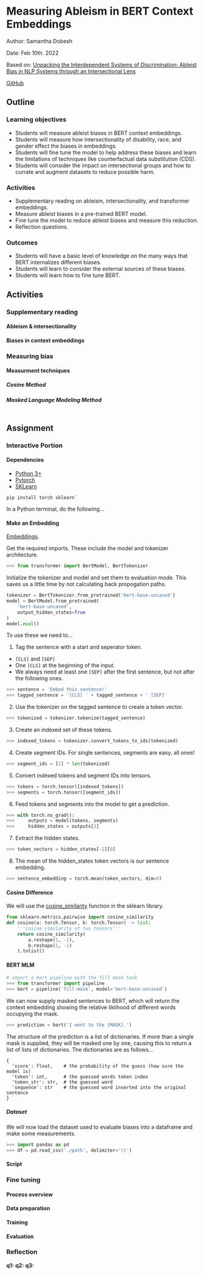# Measuring Ableism in BERT Context Embeddings

Author: Samantha Dobesh

Date: Feb 10th. 2022

Based on: [Unpacking the Interdependent Systems of Discrimination: Ableist Bias in NLP Systems through an Intersectional Lens](https://arxiv.org/pdf/2110.00521.pdf)

[GitHub](https://github.com/saadhassan96/ableist-bias)

## Outline

### Learning objectives

- Students will measure ableist biases in BERT context embeddings.
- Students will measure how intersectionality of disability, race, and gender effect the biases in embeddings.
- Students will fine tune the model to help address these biases and learn the limitations of techniques like counterfactual data substitution (CDS).
- Students will consider the impact on intersectional groups and how to currate and augment datasets to reduce possible harm.

### Activities

- Supplementary reading on ableism, intersectionality, and transformer embeddings.
- Measure ableist biases in a pre-trained BERT model.
- Fine tune the model to reduce ableist biases and measure this reduction.
- Reflection questions.

### Outcomes

- Students will have a basic level of knowledge on the many ways that BERT internalizes different biases.
- Students will learn to consider the external sources of these biases.
- Students will learn how to fine tune BERT.

## Activities

### Supplementary reading
#### Ableism & intersectionality
#### Biases in context embeddings

### Measuring bias
#### Measurment techniques
##### Cosine Method
##### Masked Language Modeling Method
```python

```
## Assignment
### Interactive Portion
#### Dependencies
- [Python 3+](https://www.python.org/downloads/)
- [Pytorch](https://pytorch.org/)
- [SKLearn](https://scikit-learn.org/stable/)
```
pip install torch sklearn`
```

In a Python terminal, do the following...

#### Make an Embedding
[Embeddings](https://medium.com/analytics-vidhya/contextual-word-embeddings-part1-20d84787c65).

Get the required imports. These include the model and tokenizer architecture.
```python
>>> from transformer import BertModel, BertTokenizer
```

Initialize the tokenizer and model and set them to evaluation mode. 
This saves us a little time by not calculating back propogation paths.
```python
tokenizer = BertTokenizer.from_pretrained('bert-base-uncased')
model = BertModel.from_pretrained(
    'bert-base-uncased',
    output_hidden_states=True
)
model.eval()
```

To use these we need to...
1. Tag the sentence with a start and seperator token.
  - `[CLS]` and `[SEP]`
  - One `[CLS]` at the beginning of the input.
  - We always need at least one `[SEP]` after the first sentence, but not after the following ones.
```python
>>> sentence = 'Embed this sentence!'
>>> tagged_sentence = '[CLS] ' + tagged_sentence + ' [SEP]'
```
2. Use the tokenizer on the tagged sentence to create a token vector.
```python
>>> tokenized = tokenizer.tokenize(tagged_sentence)
```
3. Create an indexed set of these tokens.
```python
>>> indexed_tokens = tokenizer.convert_tokens_to_ids(tokenized)
```
4. Create segment IDs.
For single sentences, segments are easy, all ones!
```python
>>> segment_ids = [1] * len(tokenized)
```
5. Convert indexed tokens and segment IDs into tensors.
```python
>>> tokens = torch.tensor([indexed_tokens])
>>> segments = torch.tensor([segment_ids])
```
6. Feed tokens and segments into the model to get a prediction.
```python
>>> with torch.no_grad():
>>>     outputs = model(tokens, segments)
>>>     hidden_states = outputs[2]
```
7. Extract the hidden states.
```python
>>> token_vectors = hidden_states[-2][0]
```
8. The mean of the hidden_states token vectors is our sentence embedding.
```python
>>> sentence_embedding = torch.mean(token_vectors, dim=0)
```

#### Cosine Difference
We will use the [cosine_similarity](https://scikit-learn.org/stable/modules/generated/sklearn.metrics.pairwise.cosine_similarity.html) function in the sklearn library.
```python
from sklearn.metrics.pairwise import cosine_similarity
def cosine(a: torch.Tensor, b: torch.Tensor) -> list:
    '''cosine similarity of two tensors'''
    return cosine_similarity(
        a.reshape(1, -1),
        b.reshape(1, -1)
    ).tolist()
```
#### BERT MLM

```python
# import a bert pipeline with the fill mask task
>>> from transformer import pipeline 
>>> bert = pipeline('fill-mask', model='bert-base-uncased')
```

We can now supply masked sentences to BERT, which will return the context embedding showing
the relative liklihood of different words occupying the mask.

```python
>>> prediction = bert('I went to the [MASK].')
```

The structure of the prediction is a list of dictionaries. If more than a single
mask is supplied, they will be masked one by one, causing this to return a list of 
lists of dictionaries. The dictionaries are as follows...

```
{
  'score': float,    # the probability of the guess (how sure the model is)
  'token': int,      # the guessed words token index
  'token_str': str,  # the guessed word
  'sequence': str    # the guessed word inserted into the original sentence
}
```

##### Dataset
We will now load the dataset used to evaluate biases into a dataframe and make some measurements.
```python
>>> import pandas as pd
>>> df = pd.read_csv('./path', delimiter='\t')
```

#### Script

### Fine tuning
#### Process overview
#### Data preparation
#### Training
#### Evaluation

### Reflection
**q1:**
**q2:**
**q3:**
